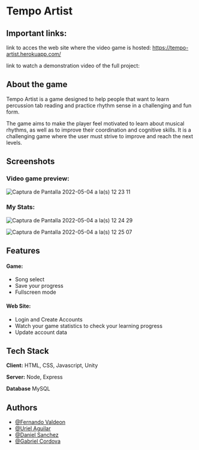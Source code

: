 
# Tempo Artist

## Important links:
link to acces the web site where
the video game is hosted: https://tempo-artist.herokuapp.com/

link to watch a demonstration video of the full project: 
## About the game
Tempo Artist is a game designed to help people that want to learn percussion tab reading and practice rhythm sense in a challenging and fun form.

The game aims to make the player feel motivated to learn about musical rhythms, as well as to improve their coordination and cognitive skills. It is a challenging game where the user must strive to improve and reach the next levels.



## Screenshots

### Video game preview:
![Captura de Pantalla 2022-05-04 a la(s) 12 23 11](https://user-images.githubusercontent.com/57450093/166744171-476e8b66-544c-4510-acac-948d9aeacf90.png)


### My Stats:
![Captura de Pantalla 2022-05-04 a la(s) 12 24 29](https://user-images.githubusercontent.com/57450093/166744366-852f23a2-6a99-4ee5-af8a-ed84c20d7118.png)

![Captura de Pantalla 2022-05-04 a la(s) 12 25 07](https://user-images.githubusercontent.com/57450093/166744465-cbac7990-4299-4953-ab25-21bd7905cdb2.png)


## Features
#### Game:
- Song select
- Save your progress
- Fullscreen mode


#### Web Site:
- Login and Create Accounts
- Watch your game statistics to check your learning progress
- Update account data


## Tech Stack

**Client:** HTML, CSS, Javascript, Unity

**Server:** Node, Express

**Database** MySQL




## Authors

- [@Fernando Valdeon](https://github.com/lfvm)
- [@Uriel Aguilar](https://github.com/u-urieldev)
- [@Daniel Sanchez](https://github.com/danielsanchezsa)
- [@Gabriel Cordova](https://github.com/gabocordova07)
